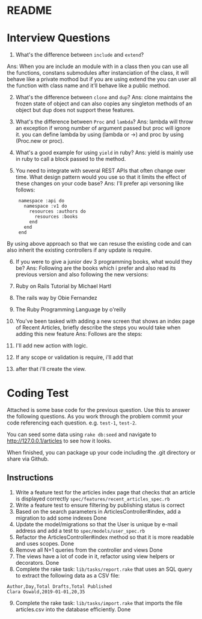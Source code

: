 # README

# Interview Questions

1. What's the difference between `include` and `extend`?

Ans:  When you are include an module with in a class then you can use all the functions, constans submodules after instanciation of the class, it will behave like a private mothod but if you are using extend the you can user all the function with class name and it'll behave like a public method.

2. What's the difference between `clone` and `dup`?
Ans:  clone maintains the frozen state of object and can also copies any singleton methods of an object but dup does not support these features.

3. What's the difference between `Proc` and `lambda`?
Ans: lambda will throw an exception if wrong number of argument passed but proc will ignore it.  you can define lambda by using (lambda or ->) and proc by using (Proc.new or  proc). 

4. What's a good example for using `yield` in ruby?
Ans: yield is mainly use in ruby to call a block passed to the method.

5. You need to integrate with several REST APIs that often change over time. What design pattern would you use so that it limits  the effect of these changes on your code base?
Ans: I'll prefer api versoning like follows:
		
		namespace :api do
		  namespace :v1 do
		    resources :authors do
		      resources :books
		    end
		  end
		end

By using above approach so that we can resuse the existing code and can also inherit the existing controllers if any update is require.


6. If you were to give a junior dev 3 programming books, what would they be?
Ans: Following are the books which i prefer and also read its previous version and also following the new versions:

1. Ruby on Rails Tutorial by Michael Hartl
2. The rails way by Obie Fernandez 
3. The Ruby Programming Language by o'reilly


7. You've been tasked with adding a new screen that shows an index page of Recent Articles, briefly describe the steps you would take when adding this new feature
Ans: Follows are the steps:
1. I'll add new action with logic.
2. If any scope or validation is require, i'll add that
3. after that i'll create the view.



# Coding Test

Attached is some base code for the previous question. Use this to answer the following questions. As you work through the problem commit your code referencing each question. e.g. `test-1`, `test-2`.

You can seed some data using `rake db:seed` and navigate to http://127.0.0.1/articles to see how it looks.

When finished, you can package up your code including the .git directory or share via Github.

## Instructions

1. Write a feature test for the articles index page that checks that an article is displayed correctly `spec/features/recent_articles_spec.rb`
2. Write a feature test to ensure filtering by publishing status is correct
3. Based on the search parameters in ArticlesController#index, add a migration to add some indexes
Done
4. Update the model/migrations so that the User is unique by e-mail address and add a test to `spec/models/user_spec.rb`
5. Refactor the ArticlesController#index method so that it is more readable and uses scopes.
Done
6. Remove all N+1 queries from the controller and views
Done
7. The views have a lot of code in it, refactor using view helpers or decorators.
Done
8. Complete the rake task: `lib/tasks/report.rake` that uses an SQL query to extract the following data as a CSV file:
``` csv
Author,Day,Total Drafts,Total Published
Clara Oswald,2019-01-01,20,35
```
9. Complete the rake task: `lib/tasks/import.rake` that imports the file articles.csv into the database efficiently.
Done
